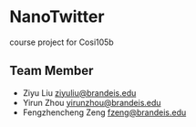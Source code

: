 # NanoTwitter
course project for Cosi105b

## Team Member
* Ziyu Liu ziyuliu@brandeis.edu
* Yirun Zhou yirunzhou@brandeis.edu
* Fengzhencheng Zeng fzeng@brandeis.edu

